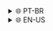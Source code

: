 <details><summary>🌐 PT-BR</summary> <p/>
  <h1> Power-DoS </h1>
  Power-DoS é uma mini ferramenta de Negação de Serviço (DoS). Ela oferece:
  
   * UDP Flooding
   * Multi-threading
   * Um código rápido e compacto
   * Uma interface de texto interativa
   * Ataques configuráveis
     
## Como usar?

Primeiramente, clone ela: <p/>
```sh
git clone https://github.com/Black-Hell-Team/Power-DoS.git
```
Agora, entre no diretório clonado: <p/>
```sh
cd Power-DoS 
```
E então, inicie a ferramenta utilizando python3 <p/>
```sh
python3 powerdos.py <ip> <porta> <tamanho dos pacotes> <threads>
# Ou simplesmente
python3 powerdos.py
```
Você pode inciar ela sem parâmetros (ou faltando alguns), e inserir as informações pela interface de texto
## Aviso:
NÃO cometa crimes com esta ferramenta, eu não me responsabilizo por quaisquer danos causados por ela. Note que esta é uma ferramenta simples, isto significa que sozinha ela difícilmente é capaz de causar algum dano significativo. Use apenas com intuitos educativos e/ou de aprendizado.
</details>
<details><summary>🌐 EN-US</summary>
  <h1> Power-DoS  </h1> <p/>
Power-DoS is a mini Denial Of Service tool. It features:
  
 * UDP Flooding
 * Multi-threading
 * Fast and small code
 * Interactive text interface
 * Configurable attacks

## How to use it?

Firstly, gitclone it: <p/>
```sh
git clone https://github.com/Black-Hell-Team/Power-DoS.git
```
Now, get into the cloned directory: <p/>
```sh
cd Power-DoS 
```
And then, simply start the tool using python3 (arguments are still not supported, use the interactive interface instead) <p/>
```sh
python3 powerdos.py <ip> <port> <packet_size> <threads>
Or simply
python3 powerdos.py
```
You can initiate it without any parameters, or missing any. It will be prompted to you.
## Disclaimer:
Do NOT commit any illegal activities with it. I am not responsible for any harm caused using this tool. Note that this is a simple tool that alone is hard to cause any real consequences, use it only with educative/learning purposes.
</details>
